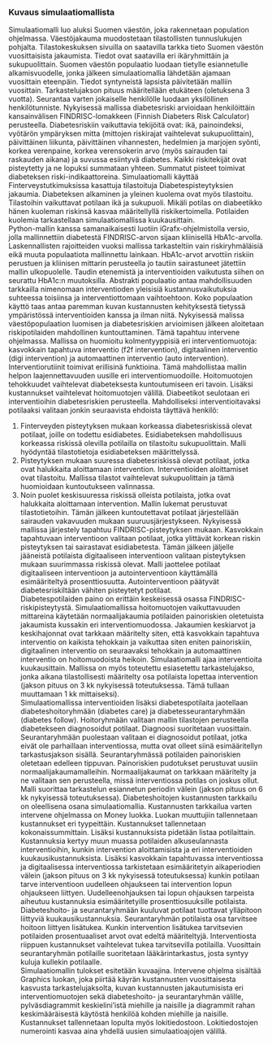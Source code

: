 ### Kuvaus simulaatiomallista  
Simulaatiomalli luo aluksi Suomen väestön, joka rakennetaan population ohjelmassa. Väestöjakauma muodostetaan tilastollisten tunnuslukujen pohjalta.  Tilastokeskuksen sivuilla on saatavilla tarkka tieto Suomen väestön vuosittaisista jakaumista. Tiedot ovat saatavilla eri ikäryhmittäin ja sukupuolittain. Suomen väestön populaatio luodaan tietylle esiannetulle alkamisvuodelle, jonka jälkeen simulaatiomallia lähdetään ajamaan vuosittain eteenpäin. Tiedot syntyneistä lapsista päivitetään malliin vuosittain. Tarkastelujakson pituus määritellään etukäteen (oletuksena 3 vuotta). Seurantaa varten jokaiselle henkilölle luodaan yksilöllinen henkilötunniste. 
Nykyisessä mallissa diabetesriski arvioidaan henkilöittäin kansainvälisen FINDRISC-lomakkeen (Finnish Diabeters Risk Calculator) perusteella. Diabetesriskiin vaikuttavia tekijöitä ovat: ikä, painoindeksi, vyötärön ympäryksen mitta (mittojen riskirajat vaihtelevat sukupuolittain), päivittäinen liikunta, päivittäinen vihannesten, hedelmien ja marjojen syönti, korkea verenpaine, korkea verensokerin arvo (myös sairauden tai raskauden aikana) ja suvussa esiintyvä diabetes. Kaikki riskitekijät ovat pisteytetty ja ne lopuksi summataan yhteen. Summatut pisteet toimivat diabeteksen riski-indikaattoreina. Simulaatiomalli käyttää Finterveystutkimuksissa kasattuja tilastoituja Diabetespisteytyksien jakaumia. Diabeteksen alkaminen ja yleinen kuolema ovat myös tilastoitu. Tilastoihin vaikuttavat potilaan ikä ja sukupuoli. Mikäli potilas on diabeetikko hänen kuoleman riskinsä kasvaa määritellyllä riskikertoimella. Potilaiden kuolemia tarkastellaan simulaatiomallissa kuukausittain.            
Python-mallin kanssa samanaikaisesti luotiin iGrafx-ohjelmistolla versio, jolla mallinnettiin diabetestä FINDRISC-arvon sijaan kliinisellä HbA1c-arvolla. Laskennallisten rajoitteiden vuoksi mallissa tarkasteltiin vain riskiryhmäläisiä eikä muuta populaatiota mallinnettu lainkaan. HbA1c-arvot arvottiin riskiin perustuen ja kliinisen mittarin perusteella jo tautiin sairastuneet jätettiin mallin ulkopuolelle. Taudin etenemistä ja interventioiden vaikutusta siihen on seurattu HbA1c:n muutoksilla. Abstrakti populaatio antaa mahdollisuuden tarkkailla nimenomaan interventioden yleisisiä kustannusvaikutuksia suhteessa toisiinsa ja interventiottomaan vaihtoehtoon. Koko populaation käyttö taas antaa paremman kuvan kustannusten kehityksestä tietyssä ympäristössä interventioiden kanssa ja ilman niitä.
Nykyisessä malissa väestöpopulaation luomisen ja diabetesriskien arvioimisen jälkeen aloitetaan riskipotilaiden mahdollinen kuntouttaminen. Tämä tapahtuu intervene ohjelmassa. Mallissa on huomioitu kolmentyyppisiä eri interventiomuotoja: kasvokkain tapahtuva interventio (f2f intervention), digitaalinen interventio (digi intervention) ja automaattinen interventio (auto intervention). Interventiorutiinit toimivat erillisinä funktioina. Tämä mahdollistaa mallin helpon laajennettavuuden uusille eri interventiomuodoille. Hoitomuotojen tehokkuudet vaihtelevat diabeteksesta kuntoutumiseen eri tavoin. Lisäksi kustannukset vaihtelevat hoitomuotojen välillä. Diabeetikot seulotaan eri interventioihin diabetesriskien perusteella. 
Mahdolliseksi interventioitavaksi potilaaksi valitaan jonkin seuraavista ehdoista täyttävä henkilö: 
1)	Finterveyden pisteytyksen mukaan korkeassa diabetesriskissä olevat potilaat, joille on todettu esidiabetes. Esidiabeteksen mahdollisuus korkeassa riskissä olevilla potilailla on tilastoitu sukupuolittain. Malli hyödyntää tilastotietoja esidiabeteksen määrittelyssä.
2)	Pisteytyksen mukaan suuressa diabetesriskissä olevat potilaat, jotka ovat halukkaita aloittamaan intervention. Interventioiden aloittamiset ovat tilastoitu. Mallissa tilastot vaihtelevat sukupuolittain ja tämä huomioidaan kuntoutukseen valinnassa. 
3)	Noin puolet keskisuuressa riskissä olleista potilaista, jotka ovat halukkaita aloittamaan intervention. Mallin lukemat perustuvat tilastotietoihin. 
Tämän jälkeen kuntoutettavat potilaat järjestellään sairauden vakavuuden mukaan suuruusjärjestykseen. Nykyisessä mallissa järjestely tapahtuu FINDRISC-pisteytyksen mukaan. Kasvokkain tapahtuvaan interventioon valitaan potilaat, jotka ylittävät korkean riskin pisteytyksen tai sairastavat esidiabetesta. Tämän jälkeen jäljelle jääneistä potilaista digitaaliseen interventioon valitaan pisteytyksen mukaan suurimmassa riskissä olevat. Malli jaottelee potilaat digitaaliseen interventioon ja autointerventioon käyttämällä esimääriteltyä prosenttiosuutta. Autointerventioon päätyvät diabetesriskiltään vähiten pisteytetyt potilaat.       
Diabetespotilaiden paino on erittäin keskeisessä osassa FINDRISC-riskipisteytystä. Simulaatiomallissa hoitomuotojen vaikuttavuuden mittareina käytetään normaalijakaumia potilaiden painoriskien oletetuista jakaumista kussakin eri interventiomuodossa. Jakaumien keskiarvot ja keskihajonnat ovat tarkkaan määritelty siten, että kasvokkain tapahtuva interventio on kaikista tehokkain ja vaikuttaa siten eniten painoriskiin, digitaalinen interventio on seuraavaksi tehokkain ja automaattinen interventio on hoitomuodoista heikoin. Simulaatiomalli ajaa interventioita kuukausittain. Mallissa on myös toteutettu esiasetettu tarkastelujakso, jonka aikana tilastollisesti määritelty osa potilaista lopettaa intervention (jakson pituus on 3 kk nykyisessä toteutuksessa. Tämä tullaan muuttamaan 1 kk mittaiseksi).  
Simulaatiomallissa interventioiden lisäksi diabetespotilaita jaotellaan diabeteshoitoryhmään (diabetes care) ja diabetesseurantaryhmään (diabetes follow). Hoitoryhmään valitaan mallin tilastojen perusteella diabetekseen diagnosoidut potilaat. Diagnoosi suoritetaan vuosittain. Seurantaryhmään puolestaan valitaan ei diagnosoidut potilaat, jotka eivät ole parhaillaan interventiossa, mutta ovat olleet siinä esimääritellyn tarkastusjakson sisällä. Seurantaryhmässä potilaiden painoriskien oletetaan edelleen tippuvan. Painoriskien pudotukset perustuvat uusiin normaalijakaumamalleihin. Normaalijakaumat on tarkkaan määritelty ja ne valitaan sen perusteella, missä interventiossa potilas on joskus ollut. Malli suorittaa tarkastelun esiannetun periodin välein (jakson pituus on 6 kk nykyisessä toteutuksessa). 
Diabeteshoitojen kustannusten tarkkailu on oleellisena osana simulaatiomallia. Kustannusten tarkkailua varten intervene ohjelmassa on Money luokka. Luokan muuttujiin tallennetaan kustannukset eri tyypeittäin. Kustannukset tallennetaan kokonaissummittain. Lisäksi kustannuksista pidetään listaa potilaittain. Kustannuksia kertyy muun muassa potilaiden alkuseulannasta interventioihin, kunkin intervention aloittamisista ja eri interventioiden kuukausikustannuksista.  Lisäksi kasvokkain tapahtuvassa interventiossa ja digitaalisessa interventiossa tarkistetaan esimääritetyin aikaperiodien välein (jakson pituus on 3 kk nykyisessä toteutuksessa) kunkin potilaan tarve interventioon uudelleen ohjaukseen tai intervention lopun ohjaukseen liittyen. Uudelleenohjauksen tai lopun ohjauksen tarpeista aiheutuu kustannuksia esimääritetyille prosenttiosuuksille potilaista. Diabeteshoito- ja seurantaryhmään kuuluvat potilaat tuottavat ylläpitoon liittyviä kuukausikustannuksia. Seurantaryhmän potilaista osa tarvitsee hoitoon liittyen lisätukea. Kunkin intervention lisätukea tarvitsevien potilaiden prosentuaaliset arvot ovat edeltä määriteltyjä. Interventiosta riippuen kustannukset vaihtelevat tukea tarvitsevilla potilailla. Vuosittain seurantaryhmän potilaille suoritetaan lääkärintarkastus, josta syntyy kuluja kullekin potilaalle.   
Simulaatiomallin tulokset esitetään kuvaajina. Intervene ohjelma sisältää Graphics luokan, joka piirtää käyrän kustannusten vuosittaisesta kasvusta tarkastelujaksolta, kuvan kustannusten jakautumisista eri interventiomuotojen sekä diabeteshoito- ja seurantaryhmän välille, pylväsdiagrammit keskielini’istä miehille ja naisille ja diagrammit rahan keskimääräisestä käytöstä henkilöä kohden miehille ja naisille. Kustannukset tallennetaan lopulta myös lokitiedostoon. Lokitiedostojen numerointi kasvaa aina yhdellä uusien simulaatioajojen välillä.
